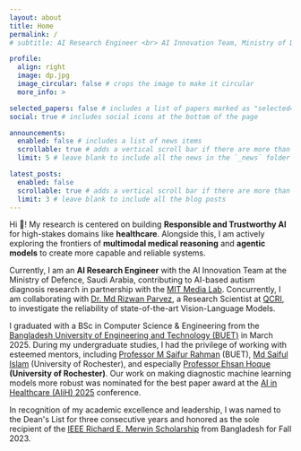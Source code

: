 ```yaml
---
layout: about
title: Home
permalink: /
# subtitle: AI Research Engineer <br> AI Innovation Team, Ministry of Defence, Saudi Arabia.

profile:
  align: right
  image: dp.jpg
  image_circular: false # crops the image to make it circular
  more_info: >

selected_papers: false # includes a list of papers marked as "selected={true}"
social: true # includes social icons at the bottom of the page

announcements:
  enabled: false # includes a list of news items
  scrollable: true # adds a vertical scroll bar if there are more than 3 news items
  limit: 5 # leave blank to include all the news in the `_news` folder

latest_posts:
  enabled: false
  scrollable: true # adds a vertical scroll bar if there are more than 3 new posts items
  limit: 3 # leave blank to include all the blog posts
---
```


Hi 👋! My research is centered on building **Responsible and Trustworthy AI** for high-stakes domains like **healthcare**. Alongside this, I am actively exploring the frontiers of **multimodal medical reasoning** and **agentic models** to create more capable and reliable systems.

Currently, I am an **AI Research Engineer** with the AI Innovation Team at the Ministry of Defence, Saudi Arabia, contributing to AI-based autism diagnosis research in partnership with the [MIT Media Lab](https://www.media.mit.edu/). Concurrently, I am collaborating with [Dr. Md Rizwan Parvez](https://scholar.google.com/citations?user=KhC8rtcAAAAJ&hl=en), a Research Scientist at [QCRI](https://www.hbku.edu.qa/en/qcri), to investigate the reliability of state-of-the-art Vision-Language Models.

I graduated with a BSc in Computer Science & Engineering from the [Bangladesh University of Engineering and Technology (BUET)](https://www.buet.ac.bd/web/#/) in March 2025. During my undergraduate studies, I had the privilege of working with esteemed mentors, including [Professor M Saifur Rahman](https://scholar.google.com/citations?user=9d52x-cAAAAJ&hl=en) (BUET), [Md Saiful Islam](https://scholar.google.com/citations?user=LmRLizgAAAAJ&hl=en) (University of Rochester), and especially [Professor Ehsan Hoque](https://scholar.google.com/citations?user=ZJrR0KQAAAAJ&hl=en) **(University of Rochester)**. Our work on making diagnostic machine learning models more robust was nominated for the best paper award at the [AI in Healthcare (AIiH) 2025](https://aiih.cc/) conference.

In recognition of my academic excellence and leadership, I was named to the Dean's List for three consecutive years and honored as the sole recipient of the [IEEE Richard E. Merwin Scholarship](https://www.computer.org/volunteering/awards/scholarships/merwin/merwin-winners) from Bangladesh for Fall 2023.

